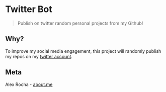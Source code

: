 # Twitter Bot
> Publish on twitter random personal projects from my Github!

## Why?

To improve my social media engagement, this project will randomly publish my repos on my [twitter account](https://twitter.com/alexsuzume).

## Meta

Alex Rocha - [about.me](http://about.me/alex.rochas)

